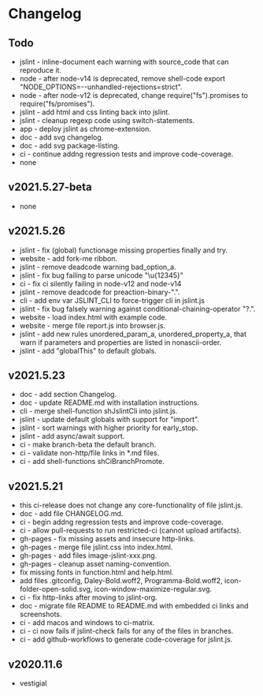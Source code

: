 # Changelog

## Todo
- jslint - inline-document each warning with source_code that can reproduce it.
- node - after node-v14 is deprecated, remove shell-code export "NODE_OPTIONS=--unhandled-rejections=strict".
- node - after node-v12 is deprecated, change require("fs").promises to require("fs/promises").
- jslint - add html and css linting back into jslint.
- jslint - cleanup regexp code using switch-statements.
- app - deploy jslint as chrome-extension.
- doc - add svg changelog.
- doc - add svg package-listing.
- ci - continue addng regression tests and improve code-coverage.
- none

## v2021.5.27-beta
- none

## v2021.5.26
- jslint - fix (global) functionage missing properties finally and try.
- website - add fork-me ribbon.
- jslint - remove deadcode warning bad_option_a.
- jslint - fix bug failing to parse unicode "\\u{12345}"
- ci - fix ci silently failing in node-v12 and node-v14
- jslint - remove deadcode for preaction-binary-".".
- cli - add env var JSLINT_CLI to force-trigger cli in jslint.js
- jslint - fix bug falsely warning against conditional-chaining-operator "?.".
- website - load index.html with example code.
- website - merge file report.js into browser.js.
- jslint - add new rules unordered_param_a, unordered_property_a, that warn if parameters and properties are listed in nonascii-order.
- jslint - add "globalThis" to default globals.

## v2021.5.23
- doc - add section Changelog.
- doc - update README.md with installation instructions.
- cli - merge shell-function shJslintCli into jslint.js.
- jslint - update default globals with support for "import".
- jslint - sort warnings with higher priority for early_stop.
- jslint - add async/await support.
- ci - make branch-beta the default branch.
- ci - validate non-http/file links in *.md files.
- ci - add shell-functions shCiBranchPromote.

## v2021.5.21
- this ci-release does not change any core-functionality of file jslint.js.
- doc - add file CHANGELOG.md.
- ci - begin addng regression tests and improve code-coverage.
- ci - allow pull-requests to run restricted-ci (cannot upload artifacts).
- gh-pages - fix missing assets and insecure http-links.
- gh-pages - merge file jslint.css into index.html.
- gh-pages - add files image-jslint-xxx.png.
- gh-pages - cleanup asset naming-convention.
- fix missing fonts in function.html and help.html.
- add files .gitconfig, Daley-Bold.woff2, Programma-Bold.woff2, icon-folder-open-solid.svg, icon-window-maximize-regular.svg.
- ci - fix http-links after moving to jslint-org.
- doc - migrate file README to README.md with embedded ci links and screenshots.
- ci - add macos and windows to ci-matrix.
- ci - ci now fails if jslint-check fails for any of the files in branches.
- ci - add github-workflows to generate code-coverage for jslint.js.

## v2020.11.6
- vestigial
